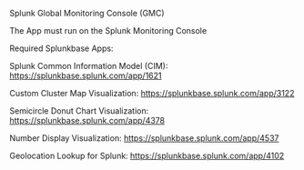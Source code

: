 Splunk Global Monitoring Console (GMC)

The App must run on the Splunk Monitoring Console


Required Splunkbase Apps:

Splunk Common Information Model (CIM): https://splunkbase.splunk.com/app/1621

Custom Cluster Map Visualization: https://splunkbase.splunk.com/app/3122

Semicircle Donut Chart Visualization: https://splunkbase.splunk.com/app/4378

Number Display Visualization: https://splunkbase.splunk.com/app/4537

Geolocation Lookup for Splunk: https://splunkbase.splunk.com/app/4102

